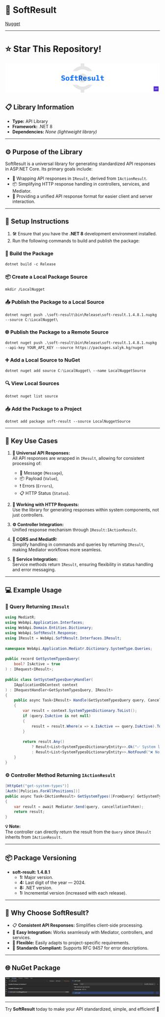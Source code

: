 # 🎯 **SoftResult**

[Nugget](https://www.nuget.org/packages/SoftResult)

---

# ⭐ Star This Repository!

![logo.png](logo.png)

## 📋 **Library Information**

- **Type:**          API Library  
- **Framework:**     .NET 8  
- **Dependencies:**  _None (lightweight library)_  

---

## ⚙️ **Purpose of the Library**  

SoftResult is a universal library for generating standardized API responses in ASP.NET Core. Its primary goals include:  
- 🔄 Wrapping API responses in `IResult`, derived from `IActionResult`.  
- 📦 Simplifying HTTP response handling in controllers, services, and Mediator.  
- 🔧 Providing a unified API response format for easier client and server interaction.  

---

## 🚀 **Setup Instructions**

1. 🛠️ Ensure that you have the **.NET 8** development environment installed.  
2. Run the following commands to build and publish the package:  

### **🔧 Build the Package**
```shell
dotnet build -c Release
```

### **📦 Create a Local Package Source**
```shell
mkdir /LocalNugget
```

### **📤 Publish the Package to a Local Source**
```shell
dotnet nuget push .\soft-result\bin\Release\soft-result.1.4.8.1.nupkg --source C:\LocalNugget\
```

### **🌐 Publish the Package to a Remote Source**
```shell
dotnet nuget push .\soft-result\bin\Release\soft-result.1.4.8.1.nupkg --api-key YOUR_API_KEY --source https://packages.salyk.kg/nuget
```

### **➕ Add a Local Source to NuGet**
```shell
dotnet nuget add source C:\LocalNugget\ --name LocalNuggetSource
```

### **🔍 View Local Sources**
```shell
dotnet nuget list source
```

### **📥 Add the Package to a Project**
```shell
dotnet add package soft-result --source LocalNuggetSource
```

---

## 🌟 **Key Use Cases**

1. **🔄 Universal API Responses:**  
   All API responses are wrapped in `IResult`, allowing for consistent processing of:  
   - 📝 Message (`Message`),  
   - 📦 Payload (`Value`),  
   - ❗ Errors (`Errors`),  
   - 📋 HTTP Status (`Status`).  

2. **📡 Working with HTTP Requests:**  
   Use the library for generating responses within system components, not just controllers.  

3. **⚙️ Controller Integration:**  
   Unified response mechanism through `IResult:IActionResult`.  

4. **📜 CQRS and MediatR:**  
   Simplify handling in commands and queries by returning `IResult`, making Mediator workflows more seamless.  

5. **🔧 Service Integration:**  
   Service methods return `IResult`, ensuring flexibility in status handling and error messaging.  

---

## 💻 **Example Usage**

### **📜 Query Returning `IResult`**
```csharp
using MediatR;
using WebApi.Application.Interfaces;
using WebApi.Domain.Entities.Dictionary;
using WebApi.SoftResult.Response;
using IResult = WebApi.SoftResult.Interfaces.IResult;

namespace WebApi.Application.Mediatr.Dictionary.SystemType.Queries;

public record GetSystemTypesQuery(
    bool? IsActive = true
) : IRequest<IResult>;

public class GetSystemTypesQueryHandler(
    IApplicationDbContext context
) : IRequestHandler<GetSystemTypesQuery, IResult>
{
    public async Task<IResult> Handle(GetSystemTypesQuery query, CancellationToken cancellationToken)
    {
        var result = context.SystemTypesDictionary.ToList();
        if (query.IsActive is not null)
        {
            result = result.Where(x => x.IsActive == query.IsActive).ToList();
        }

        return result.Any()
            ? Result<List<SystemTypesDictionaryEntity>>.Ok("✅ System list retrieved successfully", result)
            : Result<List<SystemTypesDictionaryEntity>>.NotFound("❌ No systems found");
    }
}
```

### **⚙️ Controller Method Returning `IActionResult`**
```csharp
[HttpGet("get-system-types")]
[Auth([Policies.ForAllPositions])]
public async Task<IActionResult> GetSystemTypes([FromQuery] GetSystemTypesQuery query, CancellationToken cancellationToken)
{
    var result = await Mediator.Send(query, cancellationToken);
    return result;
}
```

**💡 Note:**  
The controller can directly return the result from the `Query` since `IResult` inherits from `IActionResult`.  

---

## 📦 **Package Versioning**

- **soft-result: 1.4.8.1**  
  - **1:** Major version.  
  - **4:** Last digit of the year — 2024.  
  - **8:** .NET version.  
  - **1:** Incremental version (increased with each release).  

---

## 🎯 **Why Choose SoftResult?**

- 📋 **Consistent API Responses:** Simplifies client-side processing.  
- 🚀 **Easy Integration:** Works seamlessly with Mediator, controllers, and services.  
- 🔄 **Flexible:** Easily adapts to project-specific requirements.  
- 📜 **Standards Compliant:** Supports RFC 9457 for error descriptions.  

---

## 🌐 **NuGet Package**
![nuggetScreenShot.png](nuggetScreenShot.png)

---

Try **SoftResult** today to make your API standardized, simple, and efficient! 🎉
